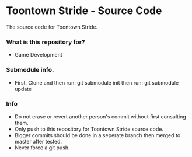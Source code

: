# Toontown Stride - Source Code

The source code for Toontown Stride.

### What is this repository for?

* Game Development

### Submodule info.
* First, Clone and then run: git submodule init then run: git submodule update

### Info

* Do not erase or revert another person's commit without first consulting them.
* Only push to this repository for Toontown Stride source code.
* Bigger commits should be done in a seperate branch then merged to master after tested.
* Never force a git push.
